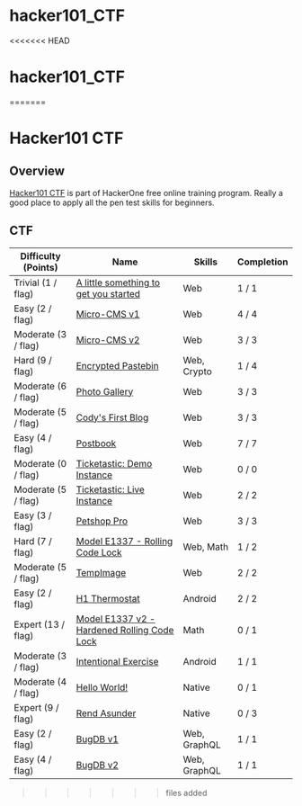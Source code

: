 # hacker101_CTF

<<<<<<< HEAD
# hacker101_CTF
=======
# Hacker101 CTF

##  Overview

[Hacker101 CTF][1] is part of HackerOne free online training program. Really a good place to apply all the pen test skills for beginners.

##  CTF

| Difficulty (Points) |	Name                                              | Skills       | Completion |
| ------------------- | ------------------------------------------------- | ------------ | ---------- |
| Trivial (1 / flag)  | [A little something to get you started][2]        | Web          | 1 / 1      |
| Easy (2 / flag)     | [Micro-CMS v1][3]                                 | Web          | 4 / 4      |
| Moderate (3 / flag) | [Micro-CMS v2][5]                                 | Web          | 3 / 3      |
| Hard (9 / flag)     | [Encrypted Pastebin][12]                          | Web, Crypto  | 1 / 4      |
| Moderate (6 / flag) | [Photo Gallery][10]                               | Web          | 3 / 3      |
| Moderate (5 / flag) | [Cody's First Blog][8]                            | Web          | 3 / 3      |
| Easy (4 / flag)     | [Postbook][6]                                     | Web          | 7 / 7      |
| Moderate (0 / flag) | [Ticketastic: Demo Instance][9]                   | Web          | 0 / 0      |
| Moderate (5 / flag) | [Ticketastic: Live Instance][9]                   | Web          | 2 / 2      |
| Easy (3 / flag)     | [Petshop Pro][7]                                  | Web          | 3 / 3      |
| Hard (7 / flag)     | [Model E1337 - Rolling Code Lock][13]             | Web, Math    | 1 / 2      |
| Moderate (5 / flag) | [TempImage][4]                                    | Web          | 2 / 2      |
| Easy (2 / flag)     | [H1 Thermostat][11]                               | Android      | 2 / 2      |
| Expert (13 / flag)  | [Model E1337 v2 - Hardened Rolling Code Lock][14] | Math         | 0 / 1      |
| Moderate (3 / flag) | [Intentional Exercise][15]                        | Android      | 1 / 1      |
| Moderate (4 / flag) | [Hello World!][16]                                | Native       | 0 / 1      |
| Expert (9 / flag)   | [Rend Asunder][17]                                | Native       | 0 / 3      |
| Easy (2 / flag)     | [BugDB v1][18]                                    | Web, GraphQL | 1 / 1      |
| Easy (4 / flag)     | [BugDB v2][19]                                    | Web, GraphQL | 1 / 1      |

[1]: https://ctf.hacker101.com/ctf
[2]: ./a_little_something_to_get_you_started
[3]: ./micro-cms_v1
[4]: ./tempimage
[5]: ./micro-cms_v2
[6]: ./postbook
[7]: ./petshop_pro
[8]: ./codys_first_blog
[9]: ./ticketastic_live_instance
[10]: ./photo_gallery
[11]: ./h1_thermostat
[12]: ./encrypted_pastebin
[13]: ./model_e1337-rolling_code_lock
[14]: ./model_e1337_v2-hardened_rolling_code_lock
[15]: ./intentional_exercise
[16]: ./hello_world
[17]: ./rend_asunder
[18]: ./bugdb_v1
[19]: ./bugdb_v2
>>>>>>> files added
